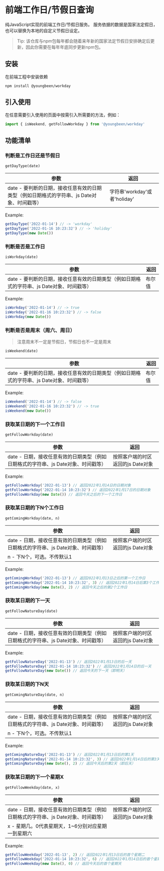 
# 前端工作日/节假日查询

纯JavaScript实现的前端工作日/节假日服务。
服务依据的数据是国家法定假日，也可以替换为本地的自定义节假日设定。

> Tip: 该仓库与npm包每年都会随着来年新的国家法定节假日安排确定后更新，因此你需要在每年年底同步更新npm包。

## 安装

在前端工程中安装依赖

```shell
npm install @youngbeen/workday
```

## 引入使用

在任意需要引入使用的页面中按需引入所需要的方法，例如：

```javascript
import { isWeekend, getFollowWorkday } from '@youngbeen/workday'
```

## 功能清单

### 判断是工作日还是节假日

`getDayType(date)`

| 参数                                                         | 返回                         |
| ------------------------------------------------------------ | ---------------------------- |
| date - 要判断的日期，接收任意有效的日期类型（例如日期格式的字符串、js Date对象、时间戳等） | 字符串'workday'或者'holiday' |

Example:

```javascript
getDayType('2022-01-14') // -> 'workday'
getDayType('2022-01-16 10:23:32') // -> 'holiday'
getDayType(new Date())
```



### 判断是否是工作日

`isWorkday(date)`

| 参数                                                         | 返回   |
| ------------------------------------------------------------ | ------ |
| date - 要判断的日期，接收任意有效的日期类型（例如日期格式的字符串、js Date对象、时间戳等） | 布尔值 |

Example:

```javascript
isWorkday('2022-01-14') // -> true
isWorkday('2022-01-16 10:23:32') // -> false
isWorkday(new Date())
```



### 判断是否是周末（周六、周日）

> 注意周末不一定是节假日，节假日也不一定是周末

`isWeekend(date)`

| 参数                                                         | 返回   |
| ------------------------------------------------------------ | ------ |
| date - 要判断的日期，接收任意有效的日期类型（例如日期格式的字符串、js Date对象、时间戳等） | 布尔值 |

Example:

```javascript
isWeekend('2022-01-14') // -> false
isWeekend('2022-01-16 10:23:32') // -> true
isWeekend(new Date())
```



### 获取某日期的下一个工作日

`getFollowWorkday(date)`

| 参数                                                         | 返回                              |
| ------------------------------------------------------------ | --------------------------------- |
| date - 日期，接收任意有效的日期类型（例如日期格式的字符串、js Date对象、时间戳等） | 按照客户端的时区返回的js Date对象 |

Example:

```javascript
getFollowWorkday('2022-01-13') // 返回2022年1月14日的日期对象
getFollowWorkday('2022-01-14 10:23:32') // 返回2022年1月17日的日期对象
getFollowWorkday(new Date()) // 返回今天之后的下一个工作日
```



### 获取某日期的下N个工作日

`getComingWorkday(date, n)`

| 参数                                                         | 返回                              |
| ------------------------------------------------------------ | --------------------------------- |
| date - 日期，接收任意有效的日期类型（例如日期格式的字符串、js Date对象、时间戳等） | 按照客户端的时区返回的js Date对象 |
| n - 下N个，可选。不传默认1                                   |                                   |

Example:

```javascript
getComingWorkday('2022-01-13') // 返回2022年1月13日之后的第一个工作日
getComingWorkday('2022-01-14 10:23:32', 3) // 返回2022年1月14日后第3个工作日
getComingWorkday(new Date(), 2) // 返回今天之后的第2个工作日
```



### 获取某日期的下一天

`getFollowNatureDay(date)`

| 参数                                                         | 返回                              |
| ------------------------------------------------------------ | --------------------------------- |
| date - 日期，接收任意有效的日期类型（例如日期格式的字符串、js Date对象、时间戳等） | 按照客户端的时区返回的js Date对象 |

Example:

```javascript
getFollowNatureDay('2022-01-13') // 返回2022年1月13日的后一天
getFollowNatureDay('2022-01-14 10:23:32') // 返回2022年1月14日的后一天
getFollowNatureDay(new Date()) // 返回今天的下一天（即明天）
```



### 获取某日期的下N天

`getComingNatureDay(date, n)`

| 参数                                                         | 返回                              |
| ------------------------------------------------------------ | --------------------------------- |
| date - 日期，接收任意有效的日期类型（例如日期格式的字符串、js Date对象、时间戳等） | 按照客户端的时区返回的js Date对象 |
| n - 下N个，可选。不传默认1                                   |                                   |

Example:

```javascript
getComingNatureDay('2022-01-13') // 返回2022年1月13日后的第1天
getComingNatureDay('2022-01-14 10:23:32', 3) // 返回2022年1月14日后的第3天
getComingNatureDay(new Date(), 2) // 返回今天后的第2天（即后天）
```



### 获取某日期的下一个星期X

`getFollowWeekday(date, x)`

| 参数                                                         | 返回                              |
| ------------------------------------------------------------ | --------------------------------- |
| date - 日期，接收任意有效的日期类型（例如日期格式的字符串、js Date对象、时间戳等） | 按照客户端的时区返回的js Date对象 |
| x -  星期几。0代表星期天，1~6分别对应星期一到星期六          |                                   |

Example:

```javascript
getFollowWeekday('2022-01-13', 2) // 返回2022年1月13日后的首个星期二
getFollowWeekday('2022-01-14 10:23:32', 6) // 返回2022年1月14日后的首个星期六
getFollowWeekday(new Date(), 0) // 返回今天后的首个星期天
```

